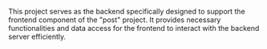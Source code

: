 This project serves as the backend specifically designed to support the frontend component of the "post" project. It provides necessary functionalities and data access for the frontend to interact with the backend server efficiently.
